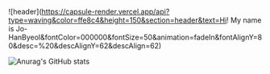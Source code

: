 ![header](https://capsule-render.vercel.app/api?type=waving&color=ffe8c4&height=150&section=header&text=Hi! My name is Jo-HanByeol&fontColor=000000&fontSize=50&animation=fadeIn&fontAlignY=80&desc=%20&descAlignY=62&descAlign=62)

![Anurag's GitHub stats](https://github-readme-stats.vercel.app/api?username=johnblStar&show_icons=true&theme=radical)

